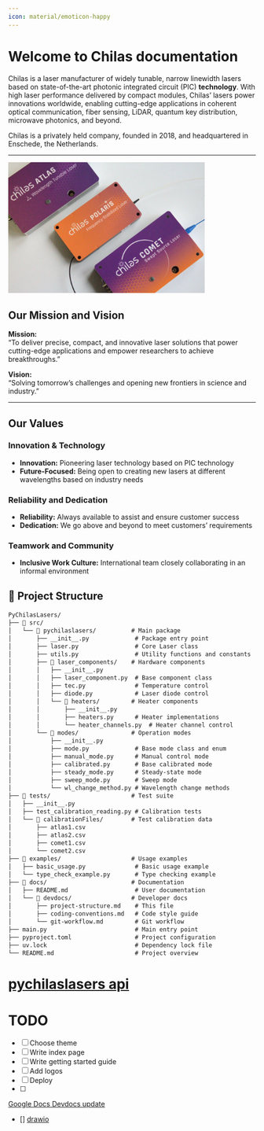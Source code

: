```yaml
---
icon: material/emoticon-happy 
---
```


# Welcome to Chilas documentation


Chilas is a laser manufacturer of widely tunable, narrow linewidth lasers based on state-of-the-art photonic integrated circuit (PIC) **technology**. With high laser performance delivered by compact modules, Chilas’ lasers power innovations worldwide, enabling cutting-edge applications in coherent optical communication, fiber sensing, LiDAR, quantum key distribution, microwave photonics, and beyond.  

Chilas is a privately held company, founded in 2018, and headquartered in Enschede, the Netherlands.

---

<img src="assets\Chilas-Lasers-Comet-Atlas-Polaris-1024x683.webp" alt="Chilas products: ATLAS, POLARIS, COMET" width="400">


## Our Mission and Vision

**Mission:**  
“To deliver precise, compact, and innovative laser solutions that power cutting-edge applications and empower researchers to achieve breakthroughs.”

**Vision:**  
“Solving tomorrow’s challenges and opening new frontiers in science and industry.”

---

## Our Values

### Innovation & Technology
- **Innovation:** Pioneering laser technology based on PIC technology  
- **Future-Focused:** Being open to creating new lasers at different wavelengths based on industry needs  

### Reliability and Dedication
- **Reliability:** Always available to assist and ensure customer success  
- **Dedication:** We go above and beyond to meet customers’ requirements  

### Teamwork and Community
- **Inclusive Work Culture:** International team closely collaborating in an informal environment  


## 📁 Project Structure

```
PyChilasLasers/
├── 📁 src/
│   └── 📁 pychilaslasers/          # Main package
│       ├── __init__.py             # Package entry point
│       ├── laser.py                # Core Laser class
│       ├── utils.py                # Utility functions and constants
│       ├── 📁 laser_components/    # Hardware components
│       │   ├── __init__.py
│       │   ├── laser_component.py  # Base component class
│       │   ├── tec.py              # Temperature control
│       │   ├── diode.py            # Laser diode control
│       │   └── 📁 heaters/         # Heater components
│       │       ├── __init__.py
│       │       ├── heaters.py      # Heater implementations
│       │       └── heater_channels.py  # Heater channel control
│       └── 📁 modes/               # Operation modes
│           ├── __init__.py
│           ├── mode.py             # Base mode class and enum
│           ├── manual_mode.py      # Manual control mode
│           ├── calibrated.py       # Base calibrated mode
│           ├── steady_mode.py      # Steady-state mode
│           ├── sweep_mode.py       # Sweep mode
│           └── wl_change_method.py # Wavelength change methods
├── 📁 tests/                       # Test suite
│   ├── __init__.py
│   ├── test_calibration_reading.py # Calibration tests
│   └── 📁 calibrationFiles/        # Test calibration data
│       ├── atlas1.csv
│       ├── atlas2.csv
│       ├── comet1.csv
│       └── comet2.csv
├── 📁 examples/                    # Usage examples
│   ├── basic_usage.py              # Basic usage example
│   └── type_check_example.py       # Type checking example
├── 📁 docs/                        # Documentation
│   ├── README.md                   # User documentation
│   └── 📁 devdocs/                 # Developer docs
│       ├── project-structure.md    # This file
│       ├── coding-conventions.md   # Code style guide
│       └── git-workflow.md         # Git workflow
├── main.py                         # Main entry point
├── pyproject.toml                  # Project configuration
├── uv.lock                         # Dependency lock file
└── README.md                       # Project overview
```


# [pychilaslasers api](module.md)


# TODO

- [ ] Choose theme
- [ ] Write index page
- [ ] Write getting started guide
- [ ] Add logos
- [ ] Deploy
- [ ] 
[Google Docs Devdocs update](https://mkdocstrings.github.io/griffe/reference/docstrings/#google-sections) 
- [] 
[drawio](https://github.com/LukeCarrier/mkdocs-drawio-exporter)